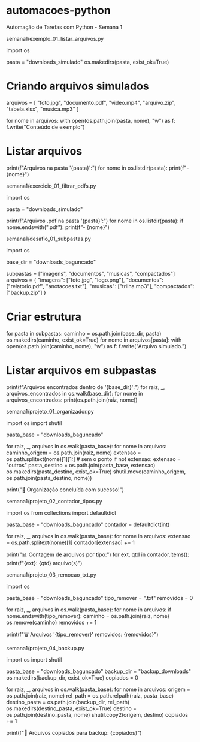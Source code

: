 # automacoes-python
Automação de Tarefas com Python - Semana 1

semana1/exemplo_01_listar_arquivos.py

import os

pasta = "downloads_simulado"
os.makedirs(pasta, exist_ok=True)

# Criando arquivos simulados
arquivos = [
    "foto.jpg",
    "documento.pdf",
    "video.mp4",
    "arquivo.zip",
    "tabela.xlsx",
    "musica.mp3"
]

for nome in arquivos:
    with open(os.path.join(pasta, nome), "w") as f:
        f.write("Conteúdo de exemplo")

# Listar arquivos
print(f"Arquivos na pasta '{pasta}':")
for nome in os.listdir(pasta):
    print(f"- {nome}")





semana1/exercicio_01_filtrar_pdfs.py

import os

pasta = "downloads_simulado"

print(f"Arquivos .pdf na pasta '{pasta}':")
for nome in os.listdir(pasta):
    if nome.endswith(".pdf"):
        print(f"- {nome}")



semana1/desafio_01_subpastas.py

import os

base_dir = "downloads_baguncado"

subpastas = ["imagens", "documentos", "musicas", "compactados"]
arquivos = {
    "imagens": ["foto.jpg", "logo.png"],
    "documentos": ["relatorio.pdf", "anotacoes.txt"],
    "musicas": ["trilha.mp3"],
    "compactados": ["backup.zip"]
}

# Criar estrutura
for pasta in subpastas:
    caminho = os.path.join(base_dir, pasta)
    os.makedirs(caminho, exist_ok=True)
    for nome in arquivos[pasta]:
        with open(os.path.join(caminho, nome), "w") as f:
            f.write("Arquivo simulado.")

# Listar arquivos em subpastas
print(f"Arquivos encontrados dentro de '{base_dir}':")
for raiz, _, arquivos_encontrados in os.walk(base_dir):
    for nome in arquivos_encontrados:
        print(os.path.join(raiz, nome))



semana1/projeto_01_organizador.py

import os
import shutil

pasta_base = "downloads_baguncado"

for raiz, _, arquivos in os.walk(pasta_base):
    for nome in arquivos:
        caminho_origem = os.path.join(raiz, nome)
        extensao = os.path.splitext(nome)[1][1:]  # sem o ponto
        if not extensao:
            extensao = "outros"
        pasta_destino = os.path.join(pasta_base, extensao)
        os.makedirs(pasta_destino, exist_ok=True)
        shutil.move(caminho_origem, os.path.join(pasta_destino, nome))

print("📂 Organização concluída com sucesso!")



semana1/projeto_02_contador_tipos.py

import os
from collections import defaultdict

pasta_base = "downloads_baguncado"
contador = defaultdict(int)

for raiz, _, arquivos in os.walk(pasta_base):
    for nome in arquivos:
        extensao = os.path.splitext(nome)[1]
        contador[extensao] += 1

print("📊 Contagem de arquivos por tipo:")
for ext, qtd in contador.items():
    print(f"{ext}: {qtd} arquivo(s)")



semana1/projeto_03_remocao_txt.py

import os

pasta_base = "downloads_baguncado"
tipo_remover = ".txt"
removidos = 0

for raiz, _, arquivos in os.walk(pasta_base):
    for nome in arquivos:
        if nome.endswith(tipo_remover):
            caminho = os.path.join(raiz, nome)
            os.remove(caminho)
            removidos += 1

print(f"🗑️ Arquivos '{tipo_remover}' removidos: {removidos}")



semana1/projeto_04_backup.py

import os
import shutil

pasta_base = "downloads_baguncado"
backup_dir = "backup_downloads"
os.makedirs(backup_dir, exist_ok=True)
copiados = 0

for raiz, _, arquivos in os.walk(pasta_base):
    for nome in arquivos:
        origem = os.path.join(raiz, nome)
        rel_path = os.path.relpath(raiz, pasta_base)
        destino_pasta = os.path.join(backup_dir, rel_path)
        os.makedirs(destino_pasta, exist_ok=True)
        destino = os.path.join(destino_pasta, nome)
        shutil.copy2(origem, destino)
        copiados += 1

print(f"📁 Arquivos copiados para backup: {copiados}")
